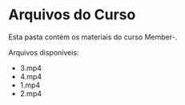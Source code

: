 # Arquivos do Curso

Esta pasta contém os materiais do curso Member-.

Arquivos disponíveis:
- 3.mp4
- 4.mp4
- 1.mp4
- 2.mp4